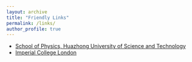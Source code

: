 ```yaml
---
layout: archive
title: "Friendly Links"
permalink: /links/
author_profile: true
---
```


* [School of Physics, Huazhong University of Science and Technology](http://phys.hust.edu.cn/index.htm)
* [Imperial College London](https://www.imperial.ac.uk/)
